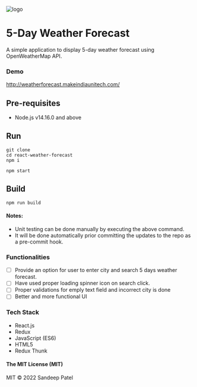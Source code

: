 ![logo](https://image.ibb.co/g69ZDx/682111_cloud_512x512.png)

# 5-Day Weather Forecast
A simple application to display 5-day weather forecast using OpenWeatherMap API.

### Demo
http://weatherforecast.makeindiaunitech.com/

## Pre-requisites
* Node.js v14.16.0 and above

## Run
```
git clone
cd react-weather-forecast
npm i

npm start
```

## Build
```
npm run build

```

#### Notes:
* Unit testing can be done manually by executing the above command.
* It will be done automatically prior committing the updates to the repo as a pre-commit hook.

### Functionalities
- [ ] Provide an option for user to enter city and search 5 days weather forecast.
- [ ] Have used proper loading spinner icon on search click.
- [ ] Proper validations for emply text field and incorrect city is done
- [ ] Better and more functional UI

### Tech Stack

* React.js
* Redux
* JavaScript (ES6)
* HTML5
* Redux Thunk

#### The MIT License (MIT)
MIT © 2022 Sandeep Patel
